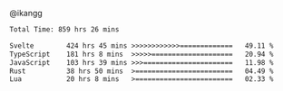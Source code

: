 @ikangg
<!--START_SECTION:waka-->

```txt
Total Time: 859 hrs 26 mins

Svelte        424 hrs 45 mins >>>>>>>>>>>>=============   49.11 %
TypeScript    181 hrs 8 mins  >>>>>====================   20.94 %
JavaScript    103 hrs 39 mins >>>======================   11.98 %
Rust          38 hrs 50 mins  >========================   04.49 %
Lua           20 hrs 8 mins   >========================   02.33 %
```

<!--END_SECTION:waka-->
